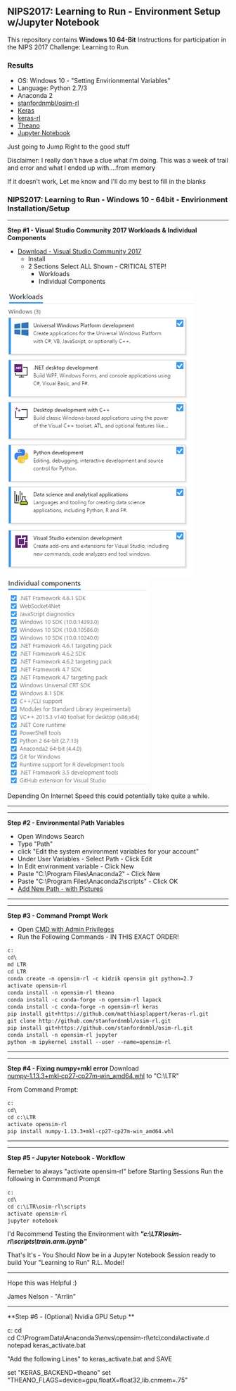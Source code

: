 ## NIPS2017: Learning to Run - Environment Setup w/Jupyter Notebook

This repository contains **Windows 10 64-Bit** Instructions for participation in the NIPS 2017 Challenge: Learning to Run.

### Results
- OS: Windows 10 - "Setting Envirionmental Variables"
- Language: Python 2.7/3
- Anaconda 2
- [stanfordnmbl/osim-rl](https://github.com/stanfordnmbl/osim-rl)
- [Keras](https://keras.io/)
- [keras-rl](https://github.com/matthiasplappert/keras-rl)
- [Theano](http://deeplearning.net/software/theano/)
- [Jupyter Notebook](http://jupyter.org/)


Just going to Jump Right to the good stuff

Disclaimer: I really don't have a clue what i'm doing. This was a week of trail and error and what I ended up with....from memory

If it doesn't work, Let me know and I'll do my best to fill in the blanks

### NIPS2017: Learning to Run -  Windows 10 - 64bit - Envirionment Installation/Setup


---
**Step #1 - Visual Studio Community 2017 Workloads & Individual Components**
- [Download - Visual Studio Community 2017](https://www.visualstudio.com/thank-you-downloading-visual-studio/?sku=Community&rel=15)
    - Install
    - 2 Sections Select ALL Shown - CRITICAL STEP!
        - Workloads
        - Individual Components

![Workloads](https://github.com/Arrlin/NIPS-2017/blob/master/Environment-Setup/Workloads.jpg)
![Individual Components](https://github.com/Arrlin/NIPS-2017/blob/master/Environment-Setup/Individual_Components.jpg)

Depending On Internet Speed this could potentially take quite a while.

---


---
**Step #2 - Environmental Path Variables**
- Open Windows Search
- Type "Path"
- click "Edit the system environment variables for your account"
- Under User Variables - Select Path - Click Edit
- In Edit environment variable - Click New
- Paste "C:\Program Files\Anaconda2" - Click New
- Paste "C:\Program Files\Anaconda2\scripts" - Click OK
- [Add New Path - with Pictures](https://betanews.com/2015/11/23/windows-10-finally-adds-a-new-path-editor/)
---




---
**Step #3 - Command Prompt Work**
- Open [CMD with Admin Privileges](https://www.howtogeek.com/194041/how-to-open-the-command-prompt-as-administrator-in-windows-8.1/)
- Run the Following Commands - IN THIS EXACT ORDER!

```
c:
cd\
md LTR
cd LTR
conda create -n opensim-rl -c kidzik opensim git python=2.7
activate opensim-rl
conda install -n opensim-rl theano
conda install -c conda-forge -n opensim-rl lapack
conda install -c conda-forge -n opensim-rl keras
pip install git+https://github.com/matthiasplappert/keras-rl.git
git clone http://github.com/stanfordnmbl/osim-rl.git
pip install git+https://github.com/stanfordnmbl/osim-rl.git
conda install -n opensim-rl jupyter
python -m ipykernel install --user --name=opensim-rl
```

---

---
**Step #4 - Fixing numpy+mkl error**
Download [numpy‑1.13.3+mkl‑cp27‑cp27m‑win_amd64.whl](http://www.lfd.uci.edu/~gohlke/pythonlibs/#numpy) to "C:\LTR"

From Command Prompt:

```
c:
cd\
cd c:\LTR
activate opensim-rl
pip install numpy‑1.13.3+mkl‑cp27‑cp27m‑win_amd64.whl
```

---



---
**Step #5 - Jupyter Notebook - Workflow**

Remeber to always "activate opensim-rl" before Starting Sessions
Run the following in Commmand Prompt
```
c:
cd\
cd c:\LTR\osim-rl\scripts
activate opensim-rl
jupyter notebook
```
I'd Recommend Testing the Environment with ***"c:\LTR\osim-rl\scripts\train.arm.ipynb"***

That's It's - You Should Now be in a Jupyter Notebook Session ready to build Your "Learning to Run" R.L. Model!

---

Hope this was Helpful :)

James Nelson - "Arrlin"

---

**Step #6 - (Optional) Nvidia GPU Setup **

c:
cd\
cd C:\ProgramData\Anaconda3\envs\opensim-rl\etc\conda\activate.d
notepad keras_activate.bat

"Add the following Lines" to keras_activate.bat and SAVE

set "KERAS_BACKEND=theano"
set "THEANO_FLAGS=device=gpu,floatX=float32,lib.cnmem=.75"

